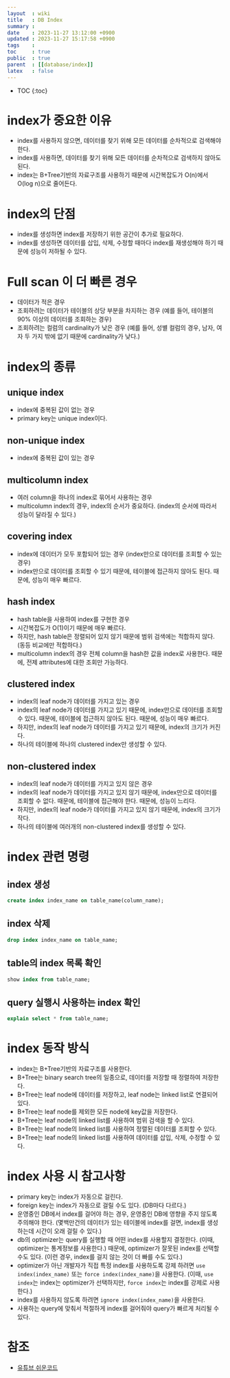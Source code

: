 ```yaml
---
layout  : wiki
title   : DB Index
summary : 
date    : 2023-11-27 13:12:00 +0900
updated : 2023-11-27 15:17:58 +0900
tags    : 
toc     : true
public  : true
parent  : [[database/index]]
latex   : false
---
```

* TOC
{:toc}

# index가 중요한 이유
- index를 사용하지 않으면, 데이터를 찾기 위해 모든 데이터를 순차적으로 검색해야 한다.
- index를 사용하면, 데이터를 찾기 위해 모든 데이터를 순차적으로 검색하지 않아도 된다.
- index는 B+Tree기반의 자료구조를 사용하기 때문에 시간복잡도가 O(n)에서 O(log n)으로 줄어든다.

# index의 단점
- index를 생성하면 index를 저장하기 위한 공간이 추가로 필요하다.
- index를 생성하면 데이터를 삽입, 삭제, 수정할 때마다 index를 재생성해야 하기 때문에 성능이 저하될 수 있다.

# Full scan 이 더 빠른 경우
- 데이터가 적은 경우
- 조회하려는 데이터가 테이블의 상당 부분을 차지하는 경우 (예를 들어, 테이블의 90% 이상의 데이터를 조회하는 경우)
- 조회하려는 컬럼의 cardinality가 낮은 경우 (예를 들어, 성별 컬럼의 경우, 남자, 여자 두 가지 밖에 없기 때문에 cardinality가 낮다.)

# index의 종류
## unique index
- index에 중복된 값이 없는 경우
- primary key는 unique index이다.

## non-unique index
- index에 중복된 값이 있는 경우

## multicolumn index
- 여러 column을 하나의 index로 묶어서 사용하는 경우
- multicolumn index의 경우, index의 순서가 중요하다. (index의 순서에 따라서 성능이 달라질 수 있다.)

## covering index
- index에 데이터가 모두 포함되어 있는 경우 (index만으로 데이터를 조회할 수 있는 경우)
- index만으로 데이터를 조회할 수 있기 때문에, 테이블에 접근하지 않아도 된다. 때문에, 성능이 매우 빠르다.

## hash index
- hash table을 사용하여 index를 구현한 경우
- 시간복잡도가 O(1)이기 때문에 매우 빠르다.
- 하지만, hash table은 정렬되어 있지 않기 때문에 범위 검색에는 적합하지 않다. (동등 비교에만 적합하다.)
- multicolumn index의 경우 전체 column을 hash한 값을 index로 사용한다. 때문에, 전제 attributes에 대한 조회만 가능하다.

## clustered index
- index의 leaf node가 데이터를 가지고 있는 경우
- index의 leaf node가 데이터를 가지고 있기 때문에, index만으로 데이터를 조회할 수 있다. 때문에, 테이블에 접근하지 않아도 된다. 때문에, 성능이 매우 빠르다.
- 하지만, index의 leaf node가 데이터를 가지고 있기 때문에, index의 크기가 커진다.
- 하나의 테이블에 하나의 clustered index만 생성할 수 있다.

## non-clustered index
- index의 leaf node가 데이터를 가지고 있지 않은 경우
- index의 leaf node가 데이터를 가지고 있지 않기 때문에, index만으로 데이터를 조회할 수 없다. 때문에, 테이블에 접근해야 한다. 때문에, 성능이 느리다.
- 하지만, index의 leaf node가 데이터를 가지고 있지 않기 때문에, index의 크기가 작다.
- 하나의 테이블에 여러개의 non-clustered index를 생성할 수 있다.


# index 관련 명령
## index 생성
```sql
create index index_name on table_name(column_name);
```

## index 삭제
```sql
drop index index_name on table_name;
```

## table의 index 목록 확인
```sql
show index from table_name;
```

## query 실행시 사용하는 index 확인
```sql
explain select * from table_name;
```

# index 동작 방식
- index는 B+Tree기반의 자료구조를 사용한다.
- B+Tree는 binary search tree의 일종으로, 데이터를 저장할 때 정렬하여 저장한다.
- B+Tree는 leaf node에 데이터를 저장하고, leaf node는 linked list로 연결되어 있다.
- B+Tree는 leaf node를 제외한 모든 node에 key값을 저장한다.
- B+Tree는 leaf node의 linked list를 사용하여 범위 검색을 할 수 있다.
- B+Tree는 leaf node의 linked list를 사용하여 정렬된 데이터를 조회할 수 있다.
- B+Tree는 leaf node의 linked list를 사용하여 데이터를 삽입, 삭제, 수정할 수 있다.


# index 사용 시 참고사항
- primary key는 index가 자동으로 걸린다.
- foreign key는 index가 자동으로 걸릴 수도 있다. (DB마다 다르다.)
- 운영중인 DB에서 index를 걸어야 하는 경우, 운영중인 DB에 영향을 주지 않도록 주의해야 한다. (몇백만건의 데이터가 있는 테이블에 index를 걸면, index를 생성하는데 시간이 오래 걸릴 수 있다.)
- db의 optimizer는 query를 실행할 때 어떤 index를 사용할지 결정한다. (이때, optimizer는 통계정보를 사용한다.) 때문에, optimizer가 잘못된 index를 선택할 수도 있다. (이런 경우, index를 걸지 않는 것이 더 빠를 수도 있다.)
- optimizer가 아닌 개발자가 직접 특정 index를 사용하도록 강제 하려면 `use index(index_name)` 또는 `force index(index_name)`을 사용한다. (이때, `use index`는 index는 optimizer가 선택하지만, `force index`는 index를 강제로 사용한다.)
- index를 사용하지 않도록 하려면 `ignore index(index_name)`을 사용한다.
- 사용하는 query에 맞춰서 적절하게 index를 걸어줘야 query가 빠르게 처리될 수 있다.

  
# 참조
* [유튜브 쉬운코드](https://www.youtube.com/watch?v=IMDH4iAQ6zM&list=PLcXyemr8ZeoREWGhhZi5FZs6cvymjIBVe&index=25)

